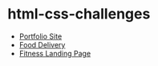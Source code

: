 # html-css-challenges

- [Portfolio Site](/portfolio/)
- [Food Delivery](/food-delivery/)
- [Fitness Landing Page](/fitness-landing-page/)
